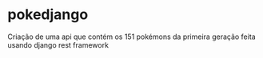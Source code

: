 # pokedjango
Criação de uma api que contém os 151 pokémons da primeira geração feita usando django rest framework
